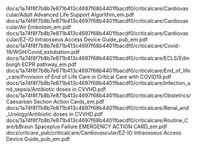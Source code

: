 docs/1a74f8f7b8b7e871b413c4697f68b4401fbacdf0/criticalcare/Cardiovascular/Adult Advanced Life Support Algorithm_em.pdf
docs/1a74f8f7b8b7e871b413c4697f68b4401fbacdf0/criticalcare/Cardiovascular/Air Embolism_em.pdf
docs/1a74f8f7b8b7e871b413c4697f68b4401fbacdf0/criticalcare/Cardiovascular/EZ-IO Intraosseus Access Device Guide_pub_em.pdf
docs/1a74f8f7b8b7e871b413c4697f68b4401fbacdf0/criticalcare/Covid-19/WGH/Covid_extubation.pdf
docs/1a74f8f7b8b7e871b413c4697f68b4401fbacdf0/criticalcare/ECLS/Edinburgh ECPR pathway_em.pdf
docs/1a74f8f7b8b7e871b413c4697f68b4401fbacdf0/criticalcare/End_of_life_care/Provision of End of Life Care in Critical Care with COVID19.pdf
docs/1a74f8f7b8b7e871b413c4697f68b4401fbacdf0/criticalcare/Infection_and_sepsis/Antibiotic doses in CVVHD.pdf
docs/1a74f8f7b8b7e871b413c4697f68b4401fbacdf0/criticalcare/Obstetrics/Caesarean Section Action Cards_em.pdf
docs/1a74f8f7b8b7e871b413c4697f68b4401fbacdf0/criticalcare/Renal_and_Urology/Antibiotic doses in CVVHD.pdf
docs/1a74f8f7b8b7e871b413c4697f68b4401fbacdf0/criticalcare/Routine_Care/bBraun Spaceplus Failure EMERGENCY ACTION CARD_em.pdf
docs/critcare_pub/criticalcare/Cardiovascular/EZ-IO Intraosseus Access Device Guide_pub_em.pdf
